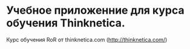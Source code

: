 # Учебное приложенние для курса обучения Thinknetica.

Курс обучения RoR от thinknetica.com (http://thinknetica.com/)
